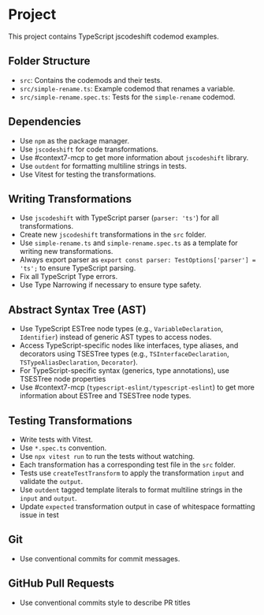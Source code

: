 # Project
This project contains TypeScript jscodeshift codemod examples.

## Folder Structure
- `src`: Contains the codemods and their tests.
- `src/simple-rename.ts`: Example codemod that renames a variable.
- `src/simple-rename.spec.ts`: Tests for the `simple-rename` codemod.

## Dependencies
- Use `npm` as the package manager.
- Use `jscodeshift` for code transformations.
- Use #context7-mcp to get more information about `jscodeshift` library.
- Use `outdent` for formatting multiline strings in tests.
- Use Vitest for testing the transformations.

## Writing Transformations
- Use `jscodeshift` with TypeScript parser (`parser: 'ts'`) for all transformations.
- Create new `jscodeshift` transformations in the `src` folder.
- Use `simple-rename.ts` and `simple-rename.spec.ts` as a template for writing new transformations.
- Always export parser as `export const parser: TestOptions['parser'] = 'ts';` to ensure TypeScript parsing.
- Fix all TypeScript Type errors.
- Use Type Narrowing if necessary to ensure type safety.

## Abstract Syntax Tree (AST)
- Use TypeScript ESTree node types (e.g., `VariableDeclaration`, `Identifier`) instead of generic AST types to access nodes.
- Access TypeScript-specific nodes like interfaces, type aliases, and decorators using TSESTree types (e.g., `TSInterfaceDeclaration`, `TSTypeAliasDeclaration`, `Decorator`).
- For TypeScript-specific syntax (generics, type annotations), use TSESTree node properties
- Use #context7-mcp (`typescript-eslint/typescript-eslint`) to get more information about ESTree and TSESTree node types.

## Testing Transformations
- Write tests with Vitest.
- Use `*.spec.ts` convention.
- Use `npx vitest run` to run the tests without watching.
- Each transformation has a corresponding test file in the `src` folder.
- Tests use `createTestTransform` to apply the transformation `input` and validate the `output`.
- Use `outdent` tagged template literals to format multiline strings in the `input` and `output`.
- Update `expected` transformation output in case of whitespace formatting issue in test

## Git
- Use conventional commits for commit messages.

## GitHub Pull Requests
- Use conventional commits style to describe PR titles
